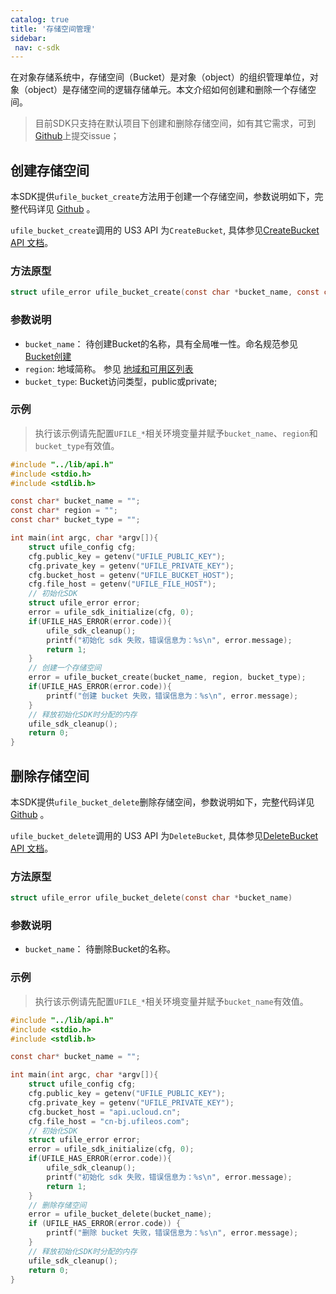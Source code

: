 ```yaml
---
catalog: true 
title: '存储空间管理'
sidebar:
 nav: c-sdk
---
```




在对象存储系统中，存储空间（Bucket）是对象（object）的组织管理单位，对象（object）是存储空间的逻辑存储单元。本文介绍如何创建和删除一个存储空间。

> 目前SDK只支持在默认项目下创建和删除存储空间，如有其它需求，可到[Github](https://github.com/ufilesdk-dev/ufile-csdk/issues)上提交issue；

## 创建存储空间

本SDK提供`ufile_bucket_create`方法用于创建一个存储空间，参数说明如下，完整代码详见 [Github](https://github.com/ufilesdk-dev/ufile-csdk/blob/master/lib/bucket.c) 。

`ufile_bucket_create`调用的 US3 API 为`CreateBucket`, 具体参见[CreateBucket API 文档](https://docs.ucloud.cn/api/ufile-api/create_bucket)。

### 方法原型

```c
struct ufile_error ufile_bucket_create(const char *bucket_name, const char* region, const char* bucket_type)
```

### 参数说明

- `bucket_name`： 待创建Bucket的名称，具有全局唯一性。命名规范参见[Bucket创建](https://docs.ucloud.cn/api/ufile-api/create_bucket)
- `region`: 地域简称。 参见 [地域和可用区列表](https://docs.ucloud.cn/api/summary/regionlist)
- `bucket_type`: Bucket访问类型，public或private; 

### 示例

> 执行该示例请先配置`UFILE_*`相关环境变量并赋予`bucket_name`、`region`和`bucket_type`有效值。

<div class="copyable" markdown="1">

```c
#include "../lib/api.h"
#include <stdio.h>
#include <stdlib.h>

const char* bucket_name = "";
const char* region = "";
const char* bucket_type = "";

int main(int argc, char *argv[]){
    struct ufile_config cfg;
    cfg.public_key = getenv("UFILE_PUBLIC_KEY");
    cfg.private_key = getenv("UFILE_PRIVATE_KEY");
    cfg.bucket_host = getenv("UFILE_BUCKET_HOST");
    cfg.file_host = getenv("UFILE_FILE_HOST");
    // 初始化SDK
    struct ufile_error error;
    error = ufile_sdk_initialize(cfg, 0);
    if(UFILE_HAS_ERROR(error.code)){
        ufile_sdk_cleanup();
        printf("初始化 sdk 失败，错误信息为：%s\n", error.message);
        return 1;
    }
    // 创建一个存储空间
    error = ufile_bucket_create(bucket_name, region, bucket_type);
    if(UFILE_HAS_ERROR(error.code)){
        printf("创建 bucket 失败，错误信息为：%s\n", error.message);
    }
    // 释放初始化SDK时分配的内存
    ufile_sdk_cleanup();
    return 0;
}
```
</div>

## 删除存储空间

本SDK提供`ufile_bucket_delete`删除存储空间，参数说明如下，完整代码详见 [Github](https://github.com/ufilesdk-dev/ufile-csdk/blob/master/lib/bucket.c) 。

`ufile_bucket_delete`调用的 US3 API 为`DeleteBucket`, 具体参见[DeleteBucket API 文档](https://docs.ucloud.cn/api/ufile-api/delete_bucket)。

### 方法原型

```c
struct ufile_error ufile_bucket_delete(const char *bucket_name)
```

### 参数说明

- `bucket_name`： 待删除Bucket的名称。

### 示例

> 执行该示例请先配置`UFILE_*`相关环境变量并赋予`bucket_name`有效值。

<div class="copyable" markdown="1">

```c
#include "../lib/api.h"
#include <stdio.h>
#include <stdlib.h>

const char* bucket_name = "";

int main(int argc, char *argv[]){
    struct ufile_config cfg;
    cfg.public_key = getenv("UFILE_PUBLIC_KEY");
    cfg.private_key = getenv("UFILE_PRIVATE_KEY");
    cfg.bucket_host = "api.ucloud.cn";
    cfg.file_host = "cn-bj.ufileos.com";
    // 初始化SDK
    struct ufile_error error;
    error = ufile_sdk_initialize(cfg, 0);
    if(UFILE_HAS_ERROR(error.code)){
        ufile_sdk_cleanup();
        printf("初始化 sdk 失败，错误信息为：%s\n", error.message);
        return 1;
    }
	// 删除存储空间
    error = ufile_bucket_delete(bucket_name);
    if (UFILE_HAS_ERROR(error.code)) {
        printf("删除 bucket 失败，错误信息为：%s\n", error.message);
    }
    // 释放初始化SDK时分配的内存
    ufile_sdk_cleanup();
    return 0;
}
```
</div>
